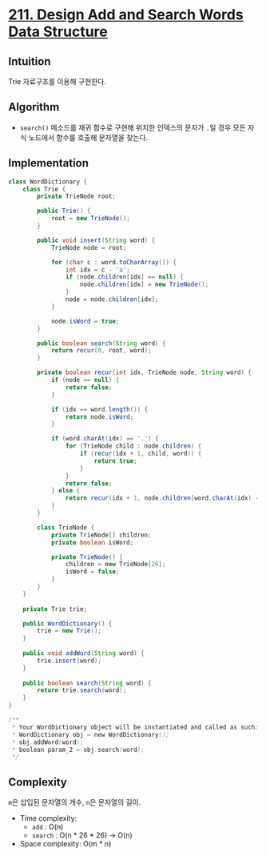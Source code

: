 # [211. Design Add and Search Words Data Structure](https://leetcode.com/problems/design-add-and-search-words-data-structure/)

## Intuition
Trie 자료구조를 이용해 구현한다.

## Algorithm
- `search()` 메소드를 재귀 함수로 구현해 위치한 인덱스의 문자가 `.`일 경우 모든 자식 노드에서 함수를 호출해 문자열을 찾는다.

## Implementation
```java
class WordDictionary {
    class Trie {
        private TrieNode root;

        public Trie() {
            root = new TrieNode();
        }

        public void insert(String word) {
            TrieNode node = root;

            for (char c : word.toCharArray()) {
                int idx = c - 'a';
                if (node.children[idx] == null) {
                    node.children[idx] = new TrieNode();
                }
                node = node.children[idx];
            }

            node.isWord = true;
        }

        public boolean search(String word) {
            return recur(0, root, word);
        }

        private boolean recur(int idx, TrieNode node, String word) {
            if (node == null) {
                return false;
            }

            if (idx == word.length()) {
                return node.isWord;
            }

            if (word.charAt(idx) == '.') {
                for (TrieNode child : node.children) {
                    if (recur(idx + 1, child, word)) {
                        return true;
                    }
                }
                return false;
            } else {
                return recur(idx + 1, node.children[word.charAt(idx) - 'a'], word);
            }
        }

        class TrieNode {
            private TrieNode[] children;
            private boolean isWord;

            private TrieNode() {
                children = new TrieNode[26];
                isWord = false;
            }
        }
    }
    
    private Trie trie;

    public WordDictionary() {
        trie = new Trie();    
    }
    
    public void addWord(String word) {
        trie.insert(word);
    }
    
    public boolean search(String word) {
        return trie.search(word);
    }
}

/**
 * Your WordDictionary object will be instantiated and called as such:
 * WordDictionary obj = new WordDictionary();
 * obj.addWord(word);
 * boolean param_2 = obj.search(word);
 */
```

## Complexity
`m`은 삽입된 문자열의 개수, `n`은 문자열의 길이.
- Time complexity:
  - `add` : O(n)
  - `search` : O(n * 26 * 26) -> O(n)
- Space complexity: O(m * n)
